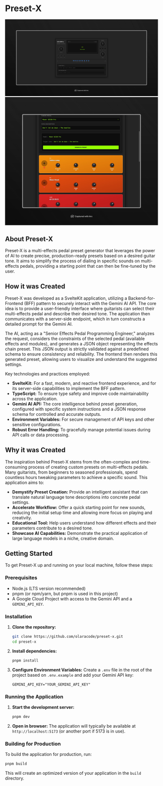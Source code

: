 # Preset-X

![Default UI](default.jpeg)
![Generated Preset UI](generated.jpeg)

## About Preset-X

Preset-X is a multi-effects pedal preset generator that leverages the power of AI to create precise, production-ready presets based on a desired guitar tone. It aims to simplify the process of dialing in specific sounds on multi-effects pedals, providing a starting point that can then be fine-tuned by the user.

## How it was Created

Preset-X was developed as a SvelteKit application, utilizing a Backend-for-Frontend (BFF) pattern to securely interact with the Gemini AI API. The core idea is to provide a user-friendly interface where guitarists can select their multi-effects pedal and describe their desired tone. The application then communicates with a server-side endpoint, which in turn constructs a detailed prompt for the Gemini AI.

The AI, acting as a "Senior Effects Pedal Programming Engineer," analyzes the request, considers the constraints of the selected pedal (available effects and modules), and generates a JSON object representing the effects chain preset. This JSON output is strictly validated against a predefined schema to ensure consistency and reliability. The frontend then renders this generated preset, allowing users to visualize and understand the suggested settings.

Key technologies and practices employed:

- **SvelteKit:** For a fast, modern, and reactive frontend experience, and for its server-side capabilities to implement the BFF pattern.
- **TypeScript:** To ensure type safety and improve code maintainability across the application.
- **Gemini AI API:** The core intelligence behind preset generation, configured with specific system instructions and a JSON response schema for controlled and accurate outputs.
- **Environment Variables:** For secure management of API keys and other sensitive configurations.
- **Robust Error Handling:** To gracefully manage potential issues during API calls or data processing.

## Why it was Created

The inspiration behind Preset-X stems from the often-complex and time-consuming process of creating custom presets on multi-effects pedals. Many guitarists, from beginners to seasoned professionals, spend countless hours tweaking parameters to achieve a specific sound. This application aims to:

- **Demystify Preset Creation:** Provide an intelligent assistant that can translate natural language tone descriptions into concrete pedal settings.
- **Accelerate Workflow:** Offer a quick starting point for new sounds, reducing the initial setup time and allowing more focus on playing and creativity.
- **Educational Tool:** Help users understand how different effects and their parameters contribute to a desired tone.
- **Showcase AI Capabilities:** Demonstrate the practical application of large language models in a niche, creative domain.

## Getting Started

To get Preset-X up and running on your local machine, follow these steps:

### Prerequisites

- Node.js (LTS version recommended)
- pnpm (or npm/yarn, but pnpm is used in this project)
- A Google Cloud Project with access to the Gemini API and a `GEMINI_API_KEY`.

### Installation

1.  **Clone the repository:**

    ```bash
    git clone https://github.com/olaracode/preset-x.git
    cd preset-x
    ```

2.  **Install dependencies:**

    ```bash
    pnpm install
    ```

3.  **Configure Environment Variables:**
    Create a `.env` file in the root of the project based on `.env.example` and add your Gemini API key:
    ```
    GEMINI_API_KEY="YOUR_GEMINI_API_KEY"
    ```

### Running the Application

1.  **Start the development server:**

    ```bash
    pnpm dev
    ```

2.  **Open in browser:**
    The application will typically be available at `http://localhost:5173` (or another port if 5173 is in use).

### Building for Production

To build the application for production, run:

```bash
pnpm build
```

This will create an optimized version of your application in the `build` directory.
